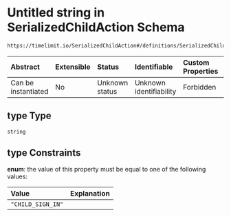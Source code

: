 # Untitled string in SerializedChildAction Schema

```txt
https://timelimit.io/SerializedChildAction#/definitions/SerializedChildSignInAction/properties/type
```



| Abstract            | Extensible | Status         | Identifiable            | Custom Properties | Additional Properties | Access Restrictions | Defined In                                                                                      |
| :------------------ | :--------- | :------------- | :---------------------- | :---------------- | :-------------------- | :------------------ | :---------------------------------------------------------------------------------------------- |
| Can be instantiated | No         | Unknown status | Unknown identifiability | Forbidden         | Allowed               | none                | [SerializedChildAction.schema.json\*](SerializedChildAction.schema.json "open original schema") |

## type Type

`string`

## type Constraints

**enum**: the value of this property must be equal to one of the following values:

| Value             | Explanation |
| :---------------- | :---------- |
| `"CHILD_SIGN_IN"` |             |
